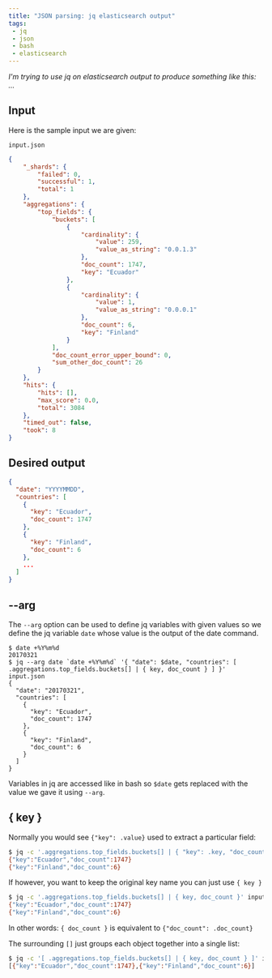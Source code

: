 ```yaml
---
title: "JSON parsing: jq elasticsearch output"
tags:
 - jq
 - json
 - bash
 - elasticsearch
---
```


<em>I'm trying to use jq on elasticsearch output to produce something like this: ...</em>

## Input

Here is the sample input we are given:

`input.json`

```json
{
    "_shards": {
        "failed": 0,
        "successful": 1,
        "total": 1
    },
    "aggregations": {
        "top_fields": {
            "buckets": [
                {
                    "cardinality": {
                        "value": 259,
                        "value_as_string": "0.0.1.3"
                    },
                    "doc_count": 1747,
                    "key": "Ecuador"
                },
                {
                    "cardinality": {
                        "value": 1,
                        "value_as_string": "0.0.0.1"
                    },
                    "doc_count": 6,
                    "key": "Finland"
                }
            ],
            "doc_count_error_upper_bound": 0,
            "sum_other_doc_count": 26
        }
    },
    "hits": {
        "hits": [],
        "max_score": 0.0,
        "total": 3084
    },
    "timed_out": false,
    "took": 8
}
```

## Desired output 

```json
{
  "date": "YYYYMMDD",
  "countries": [
    {
      "key": "Ecuador",
      "doc_count": 1747
    },
    {
      "key": "Finland",
      "doc_count": 6
    },
    ...
  ]
}
```

## --arg

The `--arg` option can be used to define jq variables with given values so we define the jq
variable `date` whose value is the output of the date command.

```jq
$ date +%Y%m%d
20170321
$ jq --arg date `date +%Y%m%d` '{ "date": $date, "countries": [ .aggregations.top_fields.buckets[] | { key, doc_count } ] }' input.json
{
  "date": "20170321",
  "countries": [
    {
      "key": "Ecuador",
      "doc_count": 1747
    },
    {
      "key": "Finland",
      "doc_count": 6
    }
  ]
}
```

Variables in jq are accessed like in bash so `$date` gets replaced with the value we gave it using `--arg`.

## { key }

Normally you would see `{"key": .value}` used to extract a particular field:

```bash
$ jq -c '.aggregations.top_fields.buckets[] | { "key": .key, "doc_count": .doc_count }' input.json
{"key":"Ecuador","doc_count":1747}
{"key":"Finland","doc_count":6}
```

If however, you want to keep the original key name you can just use `{ key }`

```bash
$ jq -c '.aggregations.top_fields.buckets[] | { key, doc_count }' input.json
{"key":"Ecuador","doc_count":1747}
{"key":"Finland","doc_count":6}
```

In other words: `{ doc_count }` is equivalent to `{"doc_count": .doc_count}`

The surrounding `[]` just groups each object together into a single list:

```bash
$ jq -c '[ .aggregations.top_fields.buckets[] | { key, doc_count } ]' input.json
[{"key":"Ecuador","doc_count":1747},{"key":"Finland","doc_count":6}]
```
